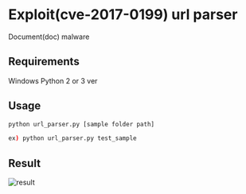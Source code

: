 # Exploit(cve-2017-0199) url parser
Document(doc) malware 

## Requirements
Windows 
Python 2 or 3 ver

## Usage
```bash
python url_parser.py [sample folder path]

ex) python url_parser.py test_sample
```

## Result
![result](https://user-images.githubusercontent.com/61403880/80178866-385c0000-863a-11ea-8c3c-960959714596.PNG)
